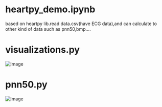 
# heartpy_demo.ipynb  

based on heartpy lib.read data.csv(have ECG data),and can calculate to other kind of data such as pnn50,bmp....

# visualizations.py

![image](https://user-images.githubusercontent.com/26008298/133017186-29a6da61-a7bf-42fa-ae39-6882bd772e3b.png)

# pnn50.py

![image](https://user-images.githubusercontent.com/26008298/133017264-c5be5214-9ec3-4f4e-9ef2-2aa2446f1158.png)
